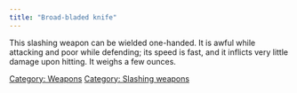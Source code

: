```yaml
---
title: "Broad-bladed knife"
---
```


This slashing weapon can be wielded one-handed. It is awful while
attacking and poor while defending; its speed is fast, and it inflicts
very little damage upon hitting. It weighs a few ounces.

[Category: Weapons](Category:_Weapons "wikilink") [Category: Slashing
weapons](Category:_Slashing_weapons "wikilink")